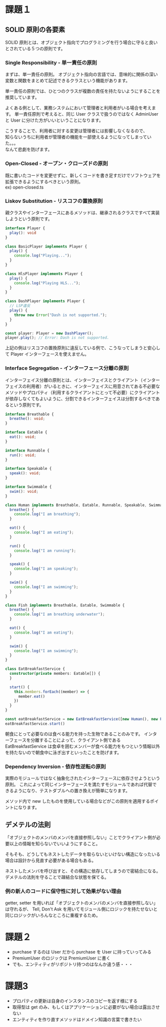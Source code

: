 # 課題１
## SOLID 原則の各要素

SOLID 原則とは、オブジェクト指向でプログラミングを行う場合に守ると良いとされている５つの原則です。

### Single Responsibility - 単一責任の原則

まずは、単一責任の原則。
オブジェクト指向の言語では、意味的に関係の深い変数と関数をまとめて記述できるクラスという機能があります。

単一責任の原則では、ひとつのクラスが複数の責任を持たないようにすることを推奨しています。

よくある例として、業務システムにおいて管理者と利用者がいる場合を考えます。
単一責任原則で考えると、同じ User クラスで扱うのではなく AdminUser と User に分けた方がいいということになります。

こうすることで、利用者に対する変更は管理者には影響しなくなるので、  
知らないうちに利用者が管理者の機能を一部使えるようになってしまっていた。。。  
なんて悲劇を防げます。

### Open-Closed - オープン・クローズドの原則

既に書いたコードを変更せずに、新しくコードを書き足すだけでソフトウェアを拡張できるようにするべきという原則。  
ex) open-closed.ts

### Liskov Substitution - リスコフの置換原則

親クラスやインターフェースにあるメソッドは、継承されるクラスですべて実装しようという原則です。

```typescript
interface Player {
  play(): void
}

class BasicPlayer implements Player {
  play() {
    console.log("Playing...");
  }
}

class HlsPlayer implements Player {
  play() {
    console.log("Playing HLS...");
  }
}

class DashPlayer implements Player {
  // LSP違反
  play() {
    throw new Error("Dash is not supported.");
  }
}

const player: Player = new DashPlayer();
player.play(); // Error: Dash is not supported.
```

上記の例はリスコフの置換原則に違反している例で、こうなってしまうと安心して Player インターフェースを使えません。

### Interface Segregation - インターフェース分離の原則

インターフェイス分離の原則とは、インターフェイスとクライアント（インターフェイスの利用者）がいるときに、インターフェイスに用意されてある不必要なメソッドやプロパティ（利用するクライアントにとって不必要）にクライアントが依存しなくてもよいように、分割できるインターフェイスは分割するべきであるという原則です。

```typescript
interface Breathable {
  breathe(): void;
}

interface Eatable {
  eat(): void;
}

interface Runnable {
  run(): void;
}

interface Speakable {
  speak(): void;
}

interface Swimmable {
  swim(): void;
}

class Human implements Breathable, Eatable, Runnable, Speakable, Swimmable {
  breathe() {
    console.log("I am breathing");
  }

  eat() {
    console.log("I am eating");
  }

  run() {
    console.log("I am running");
  }

  speak() {
    console.log("I am speaking");
  }

  swim() {
    console.log("I am swimming");
  }
}

class Fish implements Breathable, Eatable, Swimmable {
  breathe() {
    console.log("I am breathing underwater");
  }

  eat() {
    console.log("I am eating");
  }

  swim() {
    console.log("I am swimming");
  }
}

class EatBreakfastService {
  constructor(private members: Eatable[]) {
  }

  start() {
    this.members.forEach((member) => {
      member.eat()
    })
  }
}

const eatBreakfastService = new EatBreakfastService([new Human(), new Fish()])
eatBreakfastService.start()
```

朝食にとって必要なのは食べる能力を持った生物であることのみです。
インターフェースを分離することによって、クライアント側である EatBreakfastService は食卓を囲むメンバーが食べる能力をもつという情報以外を持たないので朝食中に泳ぎ出すといったことを防げます。

### Dependency Inversion - 依存性逆転の原則

実際のモジュールではなく抽象化されたインターフェースに依存させようという原則。
これによって同じインターフェースを満たすモジュールであれば代替できるようになり、テストダブルへの置き換えが簡単になります。

メソッド内で new したものを使用している場合などがこの原則を適用するポイントになります。

## デメテルの法則

「オブジェクトのメンバのメンバを直接参照しない」ことでクライアント側が必要以上の情報を知らないでいいようにすること。

そもそも、どうしてもネストしたデータを取らないといけない構造になったいる場合は設計から見直す必要がある場合もある。

ネストしたメンバを呼び出すと、その構造に依存してしまうので密結合になる。
デメテルの法則を守ることで疎結合な状態を保てる。

### 例の新人のコードに保守性に対して効果がない理由

getter, setter を用いれば「オブジェクトのメンバのメンバを直接参照しない」は守れるが、
Tell, Don't Ask を用いてモジュール側にロジックを持たせないと同じロジックがいろんなところに重複するため。

# 課題２
* purchase するのは User だから purchase を User に持っていってみる
* PremiumUser のロジックは PremiumUser に書く
* でも、エンティティがリポジトリ持つのはなんか違う感・・・

# 課題3
* プロパティの更新は自身のインスタンスのコピーを返す様にする
* 取得型は get のみ、もしくはアプリケーションに必要がない場合は露出させない
* エンティティを作り直すメソッドはドメイン知識の言葉で書きたい